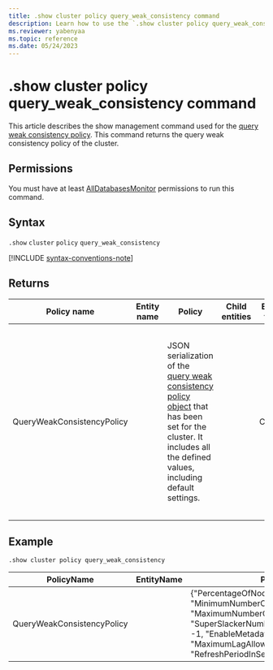 ```yaml
---
title: .show cluster policy query_weak_consistency command
description: Learn how to use the `.show cluster policy query_weak_consistency` command to show the query weak consistency policy of the cluster.
ms.reviewer: yabenyaa
ms.topic: reference
ms.date: 05/24/2023
---
```

# .show cluster policy query_weak_consistency command

This article describes the show management command used for the [query weak consistency policy](query-weak-consistency-policy.md). This command returns the query weak consistency policy of the cluster.

## Permissions

You must have at least [AllDatabasesMonitor](access-control/role-based-access-control.md) permissions to run this command.

## Syntax

`.show` `cluster` `policy` `query_weak_consistency`

[!INCLUDE [syntax-conventions-note](../../includes/syntax-conventions-note.md)]

## Returns

|Policy name | Entity name | Policy | Child entities | Entity type | EffectivePolicy
|---|---|---|---|---|---
|QueryWeakConsistencyPolicy |  | JSON serialization of the [query weak consistency policy object](./query-weak-consistency-policy.md#the-policy-object) that has been set for the cluster. It includes all the defined values, including default settings. | | Cluster | JSON serialization of the [query weak consistency policy object](./query-weak-consistency-policy.md#the-policy-object) currently in use for the cluster. It excludes any values that are set to the default (-1), providing a representation of the policy configuration that is actively governing the cluster's behavior.

## Example

```kql
.show cluster policy query_weak_consistency 
```

|PolicyName|EntityName|Policy|ChildEntities|EntityType|EffectivePolicy|
|---|---|---|---|---|---|
|QueryWeakConsistencyPolicy||{"PercentageOfNodes": 17, "MinimumNumberOfNodes": -1, "MaximumNumberOfNodes": 12, "SuperSlackerNumberOfNodesThreshold": -1, "EnableMetadataPrefetch": false, "MaximumLagAllowedInMinutes": -1, "RefreshPeriodInSeconds": -1}| |Cluster|{"PercentageOfNodes": 17, "MinimumNumberOfNodes": 2, "MaximumNumberOfNodes": 12, "SuperSlackerNumberOfNodesThreshold": 2147483647, "EnableMetadataPrefetch": false, "MaximumLagAllowedInMinutes": 5, "RefreshPeriodInSeconds": 120}
